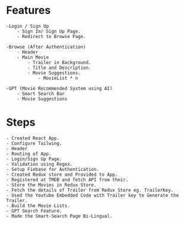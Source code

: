 # Features
    -Login / Sign Up
        - Sign In/ Sign Up Page.
        - Redirect to Browse Page.

    -Browse (After Authentication)  
        - Header
        - Main Movie
            - Trailer in Background.
            - Title and Description.
            - Movie Suggestions.
                - MovieList * n

    -GPT (Movie Recommended System using AI)
        - Smart Search Bar
        - Movie Suggestions  

# Steps
    - Created React App.
    - Configure Tailwing.
    - Header
    - Routing of App.
    - Login/Sign Up Page.
    - Validation using Regex.
    - Setup Fiebase for Authentication.
    - Created Redux store and Provided to App.
    - Registered at TMDB and fetch API from their.
    - Store the Movies in Redux Store.
    - Fetch the details of Trailer from Redux Store eg. TrailerKey.
    - Used the Youtube Embedded Code with Trailer key to Generate the Trailer.
    - Build the Movie Lists.
    - GPT Search Feature.
    - Made the Smart-Search Page Bi-Lingual.